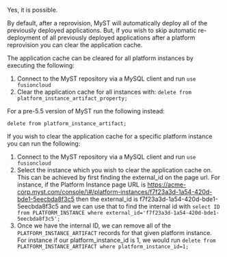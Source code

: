 Yes, it is possible.

By default, after a reprovision, MyST will automatically deploy all of the previously deployed applications. But, if you wish to skip automatic re-deployment of all previously deployed applications after a platform reprovision you can clear the application cache.

The application cache can be cleared for all platform instances by executing the following:

1. Connect to the MyST repository via a MySQL client and run `use fusioncloud`
2. Clear the application cache for all instances with:
   `delete from platform_instance_artifact_property;`

For a pre-5.5 version of MyST run the following instead:

`delete from platform_instance_artifact;`

If you wish to clear the application cache for a specific platform instance you can run the following:

1. Connect to the MyST repository via a MySQL client and run `use fusioncloud`
2. Select the instance which you wish to clear the application cache on. This can be achieved by first finding the external\_id on the page url. For instance, if the Platform Instance page URL is https://acme-corp.myst.com/console/\#/platform-instances/f7f23a3d-1a54-420d-bde1-5eecbda8f3c5 then the external\_id is f7f23a3d-1a54-420d-bde1-5eecbda8f3c5 and we can use that to find the internal id with `select ID from PLATFORM_INSTANCE where external_id='f7f23a3d-1a54-420d-bde1-5eecbda8f3c5';`
3. Once we have the internal ID, we can remove all of the `PLATFORM_INSTANCE_ARTIFACT` records for that given platform instance. For instance if our platform\_instance\_id is 1, we would run `delete from PLATFORM_INSTANCE_ARTIFACT where platform_instance_id=1;`



